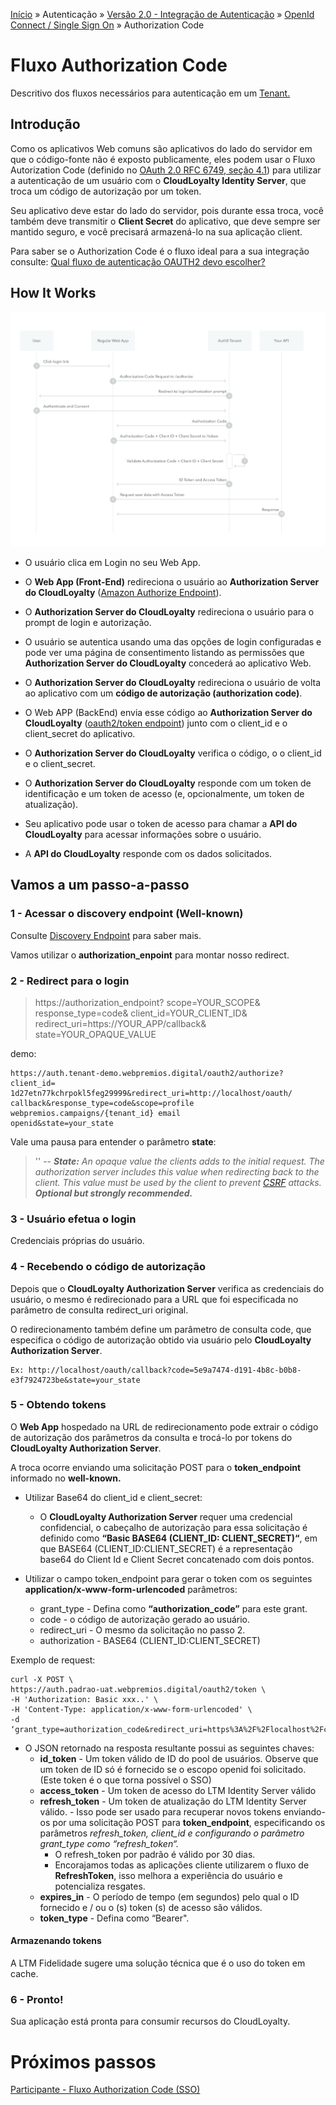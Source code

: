 [Início](/readme.md) &raquo; Autenticação &raquo; [Versão 2.0 - Integração de Autenticação](/auth/cognito/readme.md) &raquo;
[OpenId Connect / Single Sign On](/auth/cognito/sso.md) &raquo; Authorization Code

# Fluxo Authorization Code

Descritivo dos fluxos necessários para autenticação
em um [Tenant.](/starting.md)

## Introdução

Como os aplicativos Web comuns são aplicativos do lado do servidor em que o código-fonte não é exposto publicamente, eles podem usar o Fluxo Autorization Code (definido no [OAuth 2.0 RFC 6749, seção 4.1](https://tools.ietf.org/html/rfc6749#section-4.1)) para utilizar a autenticação de um usuário com o **CloudLoyalty Identity Server**, que troca um código de autorização por um token.

Seu aplicativo deve estar do lado do servidor, pois durante essa troca, você também deve transmitir o **Client Secret** do aplicativo, que deve sempre ser mantido seguro, e você precisará armazená-lo na sua aplicação client.

Para saber se o Authorization Code é o fluxo ideal para a sua integração consulte: [Qual fluxo de autenticação OAUTH2 devo escolher?](/auth/flows.md)

## How It Works

![Authorization Code Flow](/images/auth-sequence-auth-code.png)

- O usuário clica em Login no seu Web App.
- O **Web App (Front-End)** redireciona o usuário ao **Authorization Server do CloudLoyalty** ([Amazon Authorize Endpoint](https://docs.aws.amazon.com/cognito/latest/developerguide/authorization-endpoint.html)).

- O **Authorization Server do CloudLoyalty** redireciona o usuário para o prompt de login e autorização.

- O usuário se autentica usando uma das opções de login configuradas e pode ver uma página de consentimento listando as permissões que **Authorization Server do CloudLoyalty** concederá ao aplicativo Web.

- O **Authorization Server do CloudLoyalty** redireciona o usuário de volta ao aplicativo com um **código de autorização (authorization code)**.

- O Web APP (BackEnd) envia esse código ao **Authorization Server do CloudLoyalty** ([oauth2/token endpoint](https://docs.aws.amazon.com/cognito/latest/developerguide/token-endpoint.html)) junto com o client_id e o client_secret do aplicativo.

- O **Authorization Server do CloudLoyalty** verifica o código, o o client_id e o client_secret.

- O **Authorization Server do CloudLoyalty** responde com um token de identificação e um token de acesso (e, opcionalmente, um token de atualização).

- Seu aplicativo pode usar o token de acesso para chamar a **API do CloudLoyalty** para acessar informações sobre o usuário.

- A **API do CloudLoyalty** responde com os dados solicitados.

## Vamos a um passo-a-passo

### 1 - Acessar o discovery endpoint (Well-known)

Consulte [Discovery Endpoint](/auth/cognito/well-known.md) para saber mais.

Vamos utilizar o **authorization_enpoint** para montar nosso redirect.

### 2 - Redirect para o login

> https://authorization_endpoint? scope=YOUR_SCOPE& response_type=code& client_id=YOUR_CLIENT_ID& redirect_uri=https://YOUR_APP/callback& state=YOUR_OPAQUE_VALUE

demo:

    https://auth.tenant-demo.webpremios.digital/oauth2/authorize?client_id=
    1d27etn77kchrpokl5feg29999&redirect_uri=http://localhost/oauth/ callback&response_type=code&scope=profile webpremios.campaigns/{tenant_id} email
    openid&state=your_state

Vale uma pausa para entender o parâmetro **state**:

> ''
> -- **_State:_** _An opaque value the clients adds to the initial request. The authorization server includes this value when redirecting back to the client. This value must be used by the client to prevent [CSRF](https://en.wikipedia.org/wiki/Cross-site_request_forgery) attacks. **Optional but strongly recommended.**_

### 3 - Usuário efetua o login

Credenciais próprias do usuário.

### 4 - Recebendo o código de autorização

Depois que o **CloudLoyalty Authorization Server** verifica as credenciais do usuário, o mesmo é redirecionado para a URL que foi especificada no parâmetro de consulta redirect_uri original.

O redirecionamento também define um parâmetro de consulta code, que especifica o código de autorização obtido via usuário pelo **CloudLoyalty Authorization Server**.

    Ex: http://localhost/oauth/callback?code=5e9a7474-d191-4b8c-b0b8- e3f7924723be&state=your_state

### 5 - Obtendo tokens

O **Web App** hospedado na URL de redirecionamento pode extrair o código de autorização dos parâmetros da consulta e trocá-lo por tokens do **CloudLoyalty Authorization Server**.

A troca ocorre enviando uma solicitação POST para o **token_endpoint** informado no **well-known.**

- Utilizar Base64 do client_id e client_secret:

  - O **CloudLoyalty Authorization Server** requer uma credencial confidencial, o cabeçalho de autorização para essa solicitação é definido como **“Basic BASE64 (CLIENT_ID: CLIENT_SECRET)“**, em que BASE64 (CLIENT_ID:CLIENT_SECRET) é a representação base64 do Client Id e Client Secret concatenado com dois pontos.

- Utilizar o campo token_endpoint para gerar o token com os seguintes **application/x-www-form-urlencoded** parâmetros:

  - grant_type - Defina como **“authorization_code”** para este grant.
  - code - o código de autorização gerado ao usuário.
  - redirect_uri - O mesmo da solicitação no passo 2.
  - authorization - BASE64 (CLIENT_ID:CLIENT_SECRET)

Exemplo de request:

    curl -X POST \
    https://auth.padrao-uat.webpremios.digital/oauth2/token \
    -H 'Authorization: Basic xxx..' \
    -H 'Content-Type: application/x-www-form-urlencoded' \
    -d ‘grant_type=authorization_code&redirect_uri=https%3A%2F%2Flocalhost%2Fcallback&code=code'

- O JSON retornado na resposta resultante possui as seguintes chaves:
  - **id_token** - Um token válido de ID do pool de usuários. Observe que um token de ID só é fornecido se o escopo openid foi solicitado. (Este token é o que torna possível o SSO)
  - **access_token** - Um token de acesso do LTM Identity Server válido
  - **refresh_token** - Um token de atualização do LTM Identity Server válido. - Isso pode ser usado para recuperar novos tokens enviando-os por uma solicitação POST para **token_endpoint**, especificando os parâmetros _refresh_token, client_id e configurando o parâmetro grant_type como “refresh_token“._
    - O refresh_token por padrão é válido por 30 dias.
    - Encorajamos todas as aplicações cliente utilizarem o fluxo de **RefreshToken**, isso melhora a experiência do usuário e potencializa resgates.
  - **expires_in** - O período de tempo (em segundos) pelo qual o ID fornecido e / ou o (s) token (s) de acesso são válidos.
  - **token_type** - Defina como “Bearer".

#### Armazenando tokens

A LTM Fidelidade sugere uma solução técnica que é o uso do token em cache.

### 6 - Pronto!

Sua aplicação está pronta para consumir recursos do CloudLoyalty.

# Próximos passos

[Participante - Fluxo Authorization Code (SSO)](/participant/authorization_code.md)
